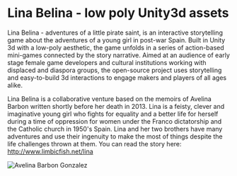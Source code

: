 # Lina Belina - low poly Unity3d assets

Lina Belina - adventures of a little pirate saint, is an interactive storytelling game about the adventures of a young girl in post-war Spain. Built in Unity 3d with a low-poly aesthetic, the game unfolds in a series of action-based mini-games connected by the story narrative. Aimed at an audience of early stage female game developers and cultural institutions working with displaced and diaspora groups, the open-source project uses storytelling and easy-to-build 3d interactions to engage makers and players of all ages alike. 

Lina Belina is a collaborative venture based on the memoirs of Avelina Barbon written shortly before her death in 2013. Lina is a feisty, clever and imaginative young girl who fights for equality and a better life for herself during a time of oppression for women under the Franco dictatorship and the Catholic church in 1950's Spain. Lina and her two brothers have many adventures and use their ingenuity to make the most of things despite the life challenges thrown at them. You can read the story here: http://www.limbicfish.net/lina

<img title = "Avelina Barbon Gonzalez" src="http://www.limbicfish.net/wp-content/uploads/2017/03/DSC_0286-940x1306.jpg" />
